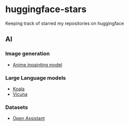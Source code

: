 # huggingface-stars
Keeping track of starred my repositories on huggingface

## AI

### Image generation
- [Anime inpainting model](https://huggingface.co/Koolchh/anything-v4.5-inpainting)

### Large Language models
- [Koala](https://huggingface.co/TheBloke/koala-13B-GPTQ-4bit-128g-GGML)
- [Vicuna](https://huggingface.co/anon8231489123/vicuna-13b-GPTQ-4bit-128g)

### Datasets
- [Open Assistant](https://huggingface.co/datasets/OpenAssistant/oasst1)
